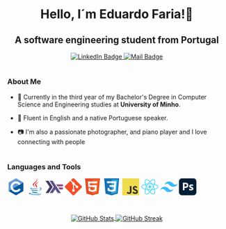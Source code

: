 <h1 align="center">Hello, I´m Eduardo Faria!🙌</h1>
<h2 align="center">A software engineering student from Portugal</h2>
<div align="center"> 
  <a href="https://www.linkedin.com/feed/" target="_blank">
    <img src="https://img.shields.io/badge/LinkedIn-0077B5?style=for-the-badge&logo=linkedin&logoColor=white" title="LinkedIn" alt="LinkedIn Badge"/>
  </a>
  <a href="mailto:eduardo21faria@gmail.com" target="_blank">
    <img src="https://img.shields.io/badge/Gmail-D14836?style=for-the-badge&logo=gmail&logoColor=white" title="Mail" alt="Mail Badge"/>
  </a>
</div>

#
<h3>About Me</h3>

- 👋 Currently in the third year of my Bachelor's Degree in Computer Science and Engineering studies at <strong>University of Minho</strong>.
  
- 💬 Fluent in English and a native Portuguese speaker.

- 📷 I'm also a passionate photographer, and piano player and I love connecting with people


#

<h3>Languages and Tools</h3>
<div display="flex">
  <img src="https://github.com/devicons/devicon/blob/master/icons/c/c-original.svg" target="_blank" title="C" alt="C" width="40" height="40"/>
  <img src="https://github.com/devicons/devicon/blob/master/icons/java/java-original.svg" target="_blank" title="Java" alt="Java" width="40" height="40"/>
  <img src="https://github.com/devicons/devicon/blob/master/icons/haskell/haskell-original.svg" target="_blank" title="Haskell" alt="Haskell" width="40" height="40"/>
  <img src="https://github.com/devicons/devicon/blob/master/icons/git/git-original.svg" target="_blank" title="Git" alt="Git" width="40" height="40"/>
  <img src="https://github.com/devicons/devicon/blob/master/icons/html5/html5-original.svg" target="_blank" title="Html5" alt="Html5" width="40" height="40"/>
  <img src="https://github.com/devicons/devicon/blob/master/icons/css3/css3-original.svg" target="_blank" title="Css3" alt="Css3" width="40" height="40"/>
  <img src="https://github.com/devicons/devicon/blob/master/icons/javascript/javascript-original.svg" target="_blank" title="JavaScript" alt="JavaScript" width="40" height="40"/>
  <img src="https://github.com/devicons/devicon/blob/master/icons/react/react-original.svg" target="_blank" title="React" alt="React" width="40" height="40"/>
  <img src="https://github.com/devicons/devicon/blob/master/icons/tailwindcss/tailwindcss-original.svg" target="_blank" title="TailwindCss" alt="TailwindCss" width="40" height="40"/>
  <img src="https://github.com/devicons/devicon/blob/master/icons/photoshop/photoshop-plain.svg" target="_blank" title="Photoshop"   alt="Photoshop" width="40" height="40"/>  
</div>

#
<div align="center">
  <a href="https://github.com/anuraghazra/github-readme-stats">
    <img height=200 align="center" src="https://github-readme-stats.vercel.app/api/top-langs/?username=2101dudu&theme=shadow_green" alt="GitHub Stats"/>
  </a>
  <a href="https://git.io/streak-stats">
    <img height=200 align="center" src="https://streak-stats.demolab.com?user=2101dudu&theme=shadow-green&border_radius=4&date_format=j%20M%5B%20Y%5D" alt="GitHub Streak" />
  </a>
</div>
